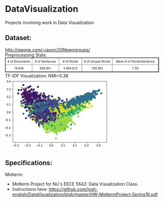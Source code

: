 # DataVisualization
Projects involving work in Data Visualization
## Dataset:
http://qwone.com/~jason/20Newsgroups/ \
Preprocessing Stats:\
![](https://github.com/josh-english/DataVisualization/blob/master/preprocess_stats.JPG)
TF-IDF Visualization: NMI=0.38\
![](https://github.com/josh-english/DataVisualization/blob/master/tfidf_3_letter_words.JPG)
## Specifications:
Midterm:  
- Midterm Project for NU's EECE 5642: Data Visualization Class.  
- Instructions here: https://github.com/josh-english/DataVisualization/blob/master/HW-MidtermProject-Spring19.pdf

